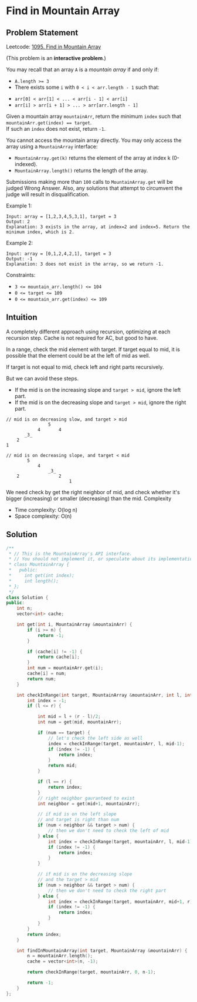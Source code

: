 # Find in Mountain Array 

## Problem Statement

Leetcode: [1095. Find in Mountain Array](https://leetcode.com/problems/find-in-mountain-array/)

(This problem is an **interactive problem**.)

You may recall that an array `A` is a *mountain array* if and only if:
- `A.length >= 3`
- There exists some `i` with `0 < i < arr.length - 1` such that:
* `arr[0] < arr[1] < ... < arr[i - 1] < arr[i]`
* `arr[i] > arr[i + 1] > ... > arr[arr.length - 1]`

Given a mountain array `mountainArr`, return the minimum `index` such that `mountainArr.get(index) == target`.  
If such an `index` does not exist, return `-1`.

You cannot access the mountain array directly. You may only access the array using a `MountainArray` interface:

* `MountainArray.get(k)` returns the element of the array at index k (0-indexed).
* `MountainArray.length()` returns the length of the array.

Submissions making more than `100` calls to `MountainArray.get` will be judged Wrong Answer. Also, any solutions that attempt to circumvent the judge will result in disqualification.




Example 1:

    Input: array = [1,2,3,4,5,3,1], target = 3
    Output: 2
    Explanation: 3 exists in the array, at index=2 and index=5. Return the minimum index, which is 2.

Example 2:

    Input: array = [0,1,2,4,2,1], target = 3
    Output: -1
    Explanation: 3 does not exist in the array, so we return -1.

Constraints:

* `3 <= mountain_arr.length() <= 104`
* `0 <= target <= 109`
* `0 <= mountain_arr.get(index) <= 109`

## Intuition

A completely different approach using recursion, optimizing at each recursion step.
Cache is not required for AC, but good to have.

In a range, check the mid element with target.
If target equal to mid, it is possible that the element could be at the left of mid as well.

If target is not equal to mid, check left and right parts recursively.

But we can avoid these steps.

* If the mid is on the increasing slope and `target > mid`, ignore the left part.
* If the mid is on the decreasing slope and `target > mid`, ignore the right part.

```
// mid is on decreasing slow, and target > mid
                5
            4       4
       _3_
    2
1

// mid is on decreasing slope, and target < mid
        5
            4
                _3_           
    2               2
                        1
```

We need check by get the right neighbor of mid, and check whether it's bigger (increasing) or smaller (decreasing) than the mid.
Complexity

* Time complexity: O(log n)
* Space complexity: O(n)



## Solution

```cpp
/**
 * // This is the MountainArray's API interface.
 * // You should not implement it, or speculate about its implementation
 * class MountainArray {
 *   public:
 *     int get(int index);
 *     int length();
 * };
 */
class Solution {
public:
    int n;
    vector<int> cache;

    int get(int i, MountainArray &mountainArr) {
        if (i >= n) {
            return -1;
        }

        if (cache[i] != -1) {
            return cache[i];
        }
        int num = mountainArr.get(i);
        cache[i] = num;
        return num;
    }

    int checkInRange(int target, MountainArray &mountainArr, int l, int r) {
        int index = -1;
        if (l <= r) {

            int mid = l + (r - l)/2;
            int num = get(mid, mountainArr);

            if (num == target) {
                // let's check the left side as well
                index = checkInRange(target, mountainArr, l, mid-1);
                if (index != -1) {
                    return index;
                }
                return mid;
            }

            if (l == r) {
                return index;
            }
            // right neighbor gauranteed to exist
            int neighbor = get(mid+1, mountainArr);

            // if mid is on the left slope
            // and target is right than num
            if (num < neighbor && target > num) {
                // then we don't need to check the left of mid
            } else {
                int index = checkInRange(target, mountainArr, l, mid-1);
                if (index != -1) {
                    return index;
                }
            }

            // if mid is on the decreasing slope
            // and the target > mid
            if (num > neighbor && target > num) {
                // then we don't need to check the right part
            } else {
                int index = checkInRange(target, mountainArr, mid+1, r);
                if (index != -1) {
                    return index;
                }
            }
        }
        return index;
    }

    int findInMountainArray(int target, MountainArray &mountainArr) {
        n = mountainArr.length();
        cache = vector<int>(n, -1);

        return checkInRange(target, mountainArr, 0, n-1);

        return -1;
    }
};
```